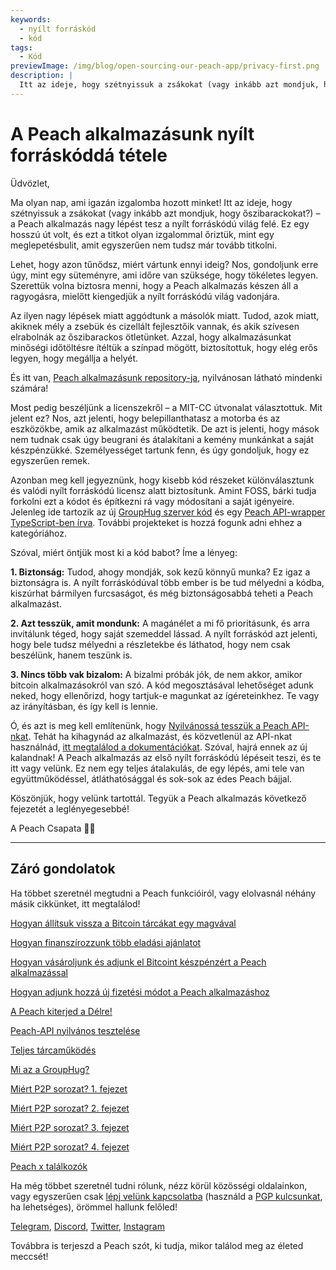 ```yaml
---
keywords:
  - nyílt forráskód
  - kód
tags:
  - Kód
previewImage: /img/blog/open-sourcing-our-peach-app/privacy-first.png
description: |
  Itt az ideje, hogy szétnyissuk a zsákokat (vagy inkább azt mondjuk, hogy őszibarackokat?) – a Peach alkalmazás nagy lépést tesz a nyílt forráskódú világ felé.
---
```


# A Peach alkalmazásunk nyílt forráskóddá tétele

Üdvözlet,

Ma olyan nap, ami igazán izgalomba hozott minket! Itt az ideje, hogy szétnyissuk a zsákokat (vagy inkább azt mondjuk, hogy őszibarackokat?) – a Peach alkalmazás nagy lépést tesz a nyílt forráskódú világ felé. Ez egy hosszú út volt, és ezt a titkot olyan izgalommal őriztük, mint egy meglepetésbulit, amit egyszerűen nem tudsz már tovább titkolni.

Lehet, hogy azon tűnődsz, miért vártunk ennyi ideig? Nos, gondoljunk erre úgy, mint egy süteményre, ami időre van szüksége, hogy tökéletes legyen. Szerettük volna biztosra menni, hogy a Peach alkalmazás készen áll a ragyogásra, mielőtt kiengedjük a nyílt forráskódú világ vadonjára.

Az ilyen nagy lépések miatt aggódtunk a másolók miatt. Tudod, azok miatt, akiknek mély a zsebük és cizellált fejlesztőik vannak, és akik szívesen elrabolnák az őszibarackos ötletünket. Azzal, hogy alkalmazásunkat minőségi időtöltésre ítéltük a színpad mögött, biztosítottuk, hogy elég erős legyen, hogy megállja a helyét.

És itt van, [Peach alkalmazásunk repository-ja](https://github.com/Peach2Peach/peach-app), nyilvánosan látható mindenki számára!

Most pedig beszéljünk a licenszekről – a MIT-CC útvonalat választottuk. Mit jelent ez? Nos, azt jelenti, hogy belepillanthatasz a motorba és az eszközökbe, amik az alkalmazást működtetik. De azt is jelenti, hogy mások nem tudnak csak úgy beugrani és átalakítani a kemény munkánkat a saját készpénzükké. Személyességet tartunk fenn, és úgy gondoljuk, hogy ez egyszerűen remek.

Azonban meg kell jegyeznünk, hogy kisebb kód részeket különválasztunk és valódi nyílt forráskódú licensz alatt biztosítunk. Amint FOSS, bárki tudja forkolni ezt a kódot és építkezni rá vagy módosítani a saját igényeire. Jelenleg ide tartozik az új [GroupHug szerver kód](https://github.com/Peach2Peach/groupHug) és egy [Peach API-wrapper TypeScript-ben írva](https://github.com/Peach2Peach/peach-api-ts). További projekteket is hozzá fogunk adni ehhez a kategóriához.

Szóval, miért öntjük most ki a kód babot? Íme a lényeg:

**1. Biztonság:** Tudod, ahogy mondják, sok kezű könnyű munka? Ez igaz a biztonságra is. A nyílt forráskódúval több ember is be tud mélyedni a kódba, kiszúrhat bármilyen furcsaságot, és még biztonságosabbá teheti a Peach alkalmazást.

**2. Azt tesszük, amit mondunk:** A magánélet a mi fő prioritásunk, és arra invitálunk téged, hogy saját szemeddel lássad. A nyílt forráskód azt jelenti, hogy bele tudsz mélyedni a részletekbe és láthatod, hogy nem csak beszélünk, hanem teszünk is.

**3. Nincs több vak bizalom:** A bizalmi próbák jók, de nem akkor, amikor bitcoin alkalmazásokról van szó. A kód megosztásával lehetőséget adunk neked, hogy ellenőrizd, hogy tartjuk-e magunkat az ígéreteinkhez. Te vagy az irányításban, és így kell is lennie.

Ó, és azt is meg kell említenünk, hogy [Nyilvánossá tesszük a Peach API-nkat](/blog/making-our-peach-api-public). Tehát ha kihagynád az alkalmazást, és közvetlenül az API-nkat használnád, [itt megtalálod a dokumentációkat](https://docs.peachbitcoin.com/#introduction).
Szóval, hajrá ennek az új kalandnak! A Peach alkalmazás az első nyílt forráskódú lépéseit teszi, és te itt vagy velünk. Ez nem egy teljes átalakulás, de egy lépés, ami tele van együttműködéssel, átláthatósággal és sok-sok az édes Peach bájjal.

Köszönjük, hogy velünk tartottál. Tegyük a Peach alkalmazás következő fejezetét a leglényegesebbé!

A Peach Csapata 🍑🎉

---

## Záró gondolatok

Ha többet szeretnél megtudni a Peach funkcióiról, vagy elolvasnál néhány másik cikkünket, itt megtalálod!

[Hogyan állítsuk vissza a Bitcoin tárcákat egy magvával](https://peachbitcoin.com/hu/blog/how-to-restore-peach-wallet/)

[Hogyan finanszírozzunk több eladási ajánlatot](https://peachbitcoin.com/hu/blog/funding-multiple-sell-offers/)

[Hogyan vásároljunk és adjunk el Bitcoint készpénzért a Peach alkalmazással](https://peachbitcoin.com/hu/blog/how-to-buy-and-sell-bitcoin-with-cash-using-peach/)

[Hogyan adjunk hozzá új fizetési módot a Peach alkalmazáshoz](https://peachbitcoin.com/hu/blog/how-to-add-a-payment-method/)

[A Peach kiterjed a Délre!](https://peachbitcoin.com/hu/blog/peach-expands-to-the-global-south/)

[Peach-API nyilvános tesztelése](https://peachbitcoin.com/hu/blog/making-our-peach-api-public/)

[Teljes tárcaműködés](https://peachbitcoin.com/hu/blog/full-wallet-functionality/)

[Mi az a GroupHug?](https://peachbitcoin.com/hu/blog/group-hug/)

[Miért P2P sorozat? 1. fejezet](https://peachbitcoin.com/hu/blog/why-p2p-chapter-1/)

[Miért P2P sorozat? 2. fejezet](https://peachbitcoin.com/hu/blog/why-p2p-chapter-2/)

[Miért P2P sorozat? 3. fejezet](https://peachbitcoin.com/hu/blog/why-p2p-chapter-3-circular-economies/)

[Miért P2P sorozat? 4. fejezet](https://peachbitcoin.com/hu/blog/why-p2p-chapter-4-chains-of-trust/)

[Peach x találkozók](https://peachbitcoin.com/hu/blog/peach-for-meetups/)

Ha még többet szeretnél tudni rólunk, nézz körül közösségi oldalainkon, vagy egyszerűen csak [lépj velünk kapcsolatba](mailto:hello@peachbitcoin.com) (használd a [PGP kulcsunkat](https://keys.openpgp.org/vks/v1/by-fingerprint/48339A19645E2E53488E0E5479E1B270FACD1BD2), ha lehetséges), örömmel hallunk felőled!

[Telegram](https://t.me/+GkOW1J-ixBBkZWRk), [Discord](https://discord.gg/ypeHz3SW54), [Twitter](https://twitter.com/peachbitcoin), [Instagram](https://instagram.com/peachbitcoin)

Továbbra is terjeszd a Peach szót, ki tudja, mikor találod meg az életed meccsét!
